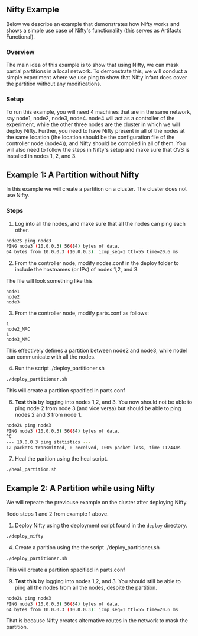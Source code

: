 Nifty Example
-------

Below we describe an example that demonstrates how Nifty works and shows a simple use case of Nifty's functionality (this serves as Artifacts Functional).

### Overview
The main idea of this example is to show that using Nifty, we can mask partial partitions in a local network. To demonstrate this, we will conduct a simple experiment where we use ping to show that Nifty infact does cover the partition without any modifications.

### Setup
To run this example, you will need 4 machines that are in the same network, say node1, node2, node3, node4. node4 will act as a controller of the experiment, while the other three nodes are the cluster in which we will deploy Nifty. Further, you need to have Nifty present in all of the nodes at the same location (the location should be the configuration file of the controller node (node4)), and Nifty should be compiled in all of them. You will also need to follow the steps in Nifty's setup and make sure that OVS is installed in nodes 1, 2, and 3.

Example 1: A Partition without Nifty
-------

In this example we will create a partition on a cluster. The cluster does not use Nifty.

### Steps
1. Log into all the nodes, and make sure that all the nodes can ping each other.

```bash
node2$ ping node3
PING node3 (10.0.0.3) 56(84) bytes of data.
64 bytes from 10.0.0.3 (10.0.0.3): icmp_seq=1 ttl=55 time=20.6 ms
```

2. From the controller node, modify nodes.conf in the deploy folder to include the hostnames (or IPs) of nodes 1,2, and 3.

The file will look something like this
```
node1
node2
node3
```

3. From the controller node, modify parts.conf as follows: 

```
1
node2_MAC
1
node3_MAC
```

This effectively defines a partition between node2 and node3, while node1 can communicate with all the nodes.

4. Run the script ./deploy_partitioner.sh

```bash
./deploy_partitioner.sh
```

This will create a partition spacified in parts.conf

6. **Test this** by logging into nodes 1,2, and 3. You now should not be able to ping node 2 from node 3 (and vice versa) but should be able to ping nodes 2 and 3 from node 1.

```bash
node2$ ping node3
PING node3 (10.0.0.3) 56(84) bytes of data.
^C
--- 10.0.0.3 ping statistics ---
12 packets transmitted, 0 received, 100% packet loss, time 11244ms

```

7. Heal the parition using the heal script.

```bash
./heal_partition.sh
```

Example 2: A Partition while using Nifty
-------

We will repeate the previouse example on the cluster after deploying Nifty.

Redo steps 1 and 2 from example 1 above.

1. Deploy Nifty using the deployment script found in the ```deploy``` directory.

```bash
./deploy_nifty
```

4. Create a parition using the the script ./deploy_partitioner.sh

```bash
./deploy_partitioner.sh
```

This will create a partition spacified in parts.conf

9. **Test this** by logging into nodes 1,2, and 3. You should still be able to ping all the nodes from all the nodes, despite the partition.

```bash
node2$ ping node3
PING node3 (10.0.0.3) 56(84) bytes of data.
64 bytes from 10.0.0.3 (10.0.0.3): icmp_seq=1 ttl=55 time=20.6 ms
```

That is because Nifty creates alternative routes in the network to mask the partition.











